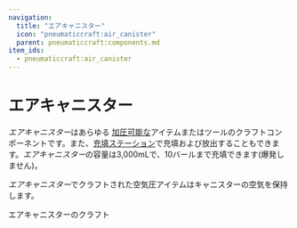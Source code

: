 ```yaml
---
navigation:
  title: "エアキャニスター"
  icon: "pneumaticcraft:air_canister"
  parent: pneumaticcraft:components.md
item_ids:
  - pneumaticcraft:air_canister
---
```


# エアキャニスター

*エアキャニスター*はあらゆる [加圧可能な](../pressure.md)アイテムまたはツールのクラフトコンポーネントです。また、[充填ステーション](../charging_station.md)で充填および放出することもできます。*エアキャニスター*の容量は3,000mLで、10バールまで充填できます(爆発しません)。

*エアキャニスター*でクラフトされた空気圧アイテムはキャニスターの空気を保持します。

エアキャニスターのクラフト

<Recipe id="pneumaticcraft:air_canister" />

